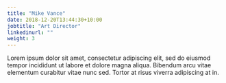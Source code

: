 ```yaml
---
title: "Mike Vance"
date: 2018-12-20T13:44:30+10:00
jobtitle: "Art Director"
linkedinurl: ""
weight: 3
---
```


Lorem ipsum dolor sit amet, consectetur adipiscing elit, sed do eiusmod tempor incididunt ut labore et dolore magna aliqua. Bibendum arcu vitae elementum curabitur vitae nunc sed. Tortor at risus viverra adipiscing at in.
